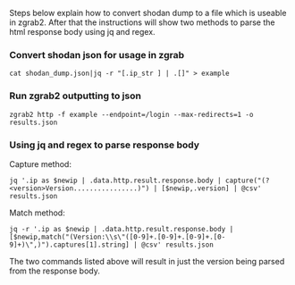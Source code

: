 Steps below explain how to convert shodan dump to a file which is useable in zgrab2.
After that the instructions will show two methods to parse the html response body using jq and regex.

### Convert shodan json for usage in zgrab
```cat shodan_dump.json|jq -r "[.ip_str ] | .[]" > example```

### Run zgrab2 outputting to json
```zgrab2 http -f example --endpoint=/login --max-redirects=1 -o results.json```

### Using jq and regex to parse response body
Capture method:

```jq '.ip as $newip | .data.http.result.response.body | capture("(?<version>Version................)") | [$newip,.version] | @csv' results.json```

Match method:

```jq -r '.ip as $newip | .data.http.result.response.body | [$newip,match("(Version:\\s\"([0-9]+.[0-9]+.[0-9]+.[0-9]+)\",)").captures[1].string] | @csv' results.json```

The two commands listed above will result in just the version being parsed from the response body.
